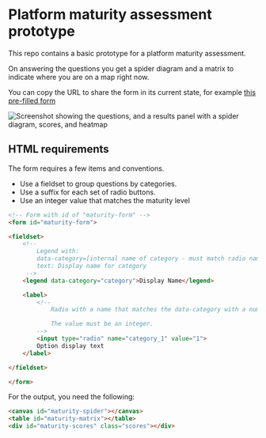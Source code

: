# Platform maturity assessment prototype

This repo contains a basic prototype for a platform maturity assessment.

On answering the questions you get a spider diagram and a matrix to indicate where you are on a map right now.

You can copy the URL to share the form in its current state, for example [this pre-filled form](https://steve-fenton.github.io/pilot-assessment/?investment_1=1&investment_2=1&investment_3=2&investment_4=1&adoption_1=1&adoption_2=2&adoption_3=2&adoption_4=2&interfaces_1=2&interfaces_2=3&interfaces_3=3&interfaces_4=4&operations_1=3&operations_2=3&operations_3=2&operations_4=1&measurement_1=3&measurement_2=4&measurement_3=4&measurement_4=4)

![Screenshot showing the questions, and a results panel with a spider diagram, scores, and heatmap](https://github.com/user-attachments/assets/711c3cd6-678a-41ea-b5ca-f6351a9e7801)

## HTML requirements

The form requires a few items and conventions.

- Use a fieldset to group questions by categories.
- Use a suffix for each set of radio buttons.
- Use an integer value that matches the maturity level

```html
<!-- Form with id of "maturity-form" -->
<form id="maturity-form">

<fieldset>
    <!--
        Legend with:
        data-category=[internal name of category - must match radio names]
        text: Display name for category
     -->
    <legend data-category="category">Display Name</legend>

    <label>
        <!--
            Radio with a name that matches the data-category with a numeric suffix, for example category_1, category_2.

            The value must be an integer.
        -->
        <input type="radio" name="category_1" value="1">
        Option display text
    </label>

</fieldset>

</form>
```

For the output, you need the following:

```html
<canvas id="maturity-spider"></canvas>
<table id="maturity-matrix"></table>
<div id="maturity-scores" class="scores"></div>
```
